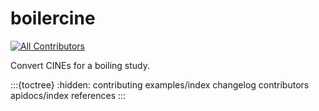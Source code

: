 # boilercine

[![All Contributors](https://img.shields.io/github/all-contributors/blakeNaccarato/boilercine?color=ee8449&style=flat-square)](../README.md#contributors)

Convert CINEs for a boiling study.

:::{toctree}
:hidden:
contributing
examples/index
changelog
contributors
apidocs/index
references
:::
